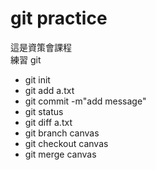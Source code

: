 # git practice

這是資策會課程   
練習 git


- git init
- git add a.txt
- git commit -m"add message"
- git status
- git diff a.txt
- git branch canvas
- git checkout canvas
- git merge canvas